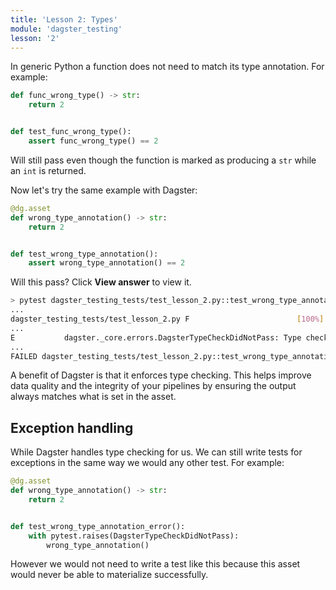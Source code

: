 ```yaml
---
title: 'Lesson 2: Types'
module: 'dagster_testing'
lesson: '2'
---
```


In generic Python a function does not need to match its type annotation. For example:

```python
def func_wrong_type() -> str:
    return 2


def test_func_wrong_type():
    assert func_wrong_type() == 2
```

Will still pass even though the function is marked as producing a `str` while an `int` is returned.

Now let's try the same example with Dagster:

```python
@dg.asset
def wrong_type_annotation() -> str:
    return 2


def test_wrong_type_annotation():
    assert wrong_type_annotation() == 2
```

Will this pass? Click **View answer** to view it.

```bash {% obfuscated="true" %}
> pytest dagster_testing_tests/test_lesson_2.py::test_wrong_type_annotation
...
dagster_testing_tests/test_lesson_2.py F                        [100%]
...
E           dagster._core.errors.DagsterTypeCheckDidNotPass: Type check failed for op "wrong_type_annotation" output "result" - expected type "String". Description: Value "2" of python type "int" must be a string.
...
FAILED dagster_testing_tests/test_lesson_2.py::test_wrong_type_annotation - dagster._core.errors.DagsterTypeCheckDidNotPass: Type check failed...
```

A benefit of Dagster is that it enforces type checking. This helps improve data quality and the integrity of your pipelines by ensuring the output always matches what is set in the asset.

## Exception handling

While Dagster handles type checking for us. We can still write tests for exceptions in the same way we would any other test. For example:

```python
@dg.asset
def wrong_type_annotation() -> str:
    return 2


def test_wrong_type_annotation_error():
    with pytest.raises(DagsterTypeCheckDidNotPass):
        wrong_type_annotation()
```

However we would not need to write a test like this because this asset would never be able to materialize successfully.